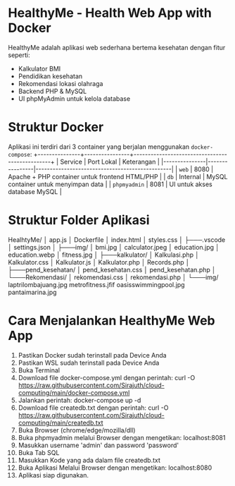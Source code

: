 # HealthyMe - Health Web App with Docker #
HealthyMe adalah aplikasi web sederhana bertema kesehatan dengan fitur seperti:
- Kalkulator BMI
- Pendidikan kesehatan
- Rekomendasi lokasi olahraga
- Backend PHP & MySQL
- UI phpMyAdmin untuk kelola database


# Struktur Docker #
Aplikasi ini terdiri dari 3 container yang berjalan menggunakan `docker-compose`:
+---------------+----------------+------------------------------------------------+
| Service       | Port Lokal     | Keterangan                                     |
|---------------|----------------|------------------------------------------------|
| `web`         | 8080           | Apache + PHP container untuk frontend HTML/PHP |
| `db`          | Internal       | MySQL container untuk menyimpan data           |
| `phpmyadmin`  | 8081           | UI untuk akses database MySQL                  |

# Struktur Folder Aplikasi #
HealhtyMe/
│   app.js
│   Dockerfile
│   index.html
│   styles.css
│
├───.vscode
│       settings.json
│
├───img/
│       bmi.jpg
│       calculator.jpeg
│       education.jpg
│       education.webp
│       fitness.jpg
│
├───kalkulator/
│       Kalkulasi.php
│       Kalkulator.css
│       Kalkulator.js
│       Kalkulator.php
│       Records.php
│
├───pend_kesehatan/
│       pend_kesehatan.css
│       pend_kesehatan.php
│
└───Rekomendasi/
    │   rekomendasi.css
    │   rekomendasi.php
    │
    └───img/
            laptrilombajuang.jpg
            metrofitness.jfif
            oasisswimmingpool.jpg
            pantaimarina.jpg


# Cara Menjalankan HealthyMe Web App #

1. Pastikan Docker sudah terinstall pada Device Anda 
2. Pastikan WSL sudah terinstall pada Device Anda 
3. Buka Terminal 
4. Download file docker-compose.yml dengan perintah: curl -O https://raw.githubusercontent.com/Sirajuth/cloud-computing/main/docker-compose.yml
5. Jalankan perintah: docker-compose up -d 
6. Download file createdb.txt dengan perintah: curl -O https://raw.githubusercontent.com/Sirajuth/cloud-computing/main/createdb.txt
6. Buka Browser (chrome/edge/mozilla/dll)
7. Buka phpmyadmin melalui Browser dengan mengetikan: localhost:8081
8. Masukkan username 'admin' dan password 'password'
9. Buka Tab SQL
10. Masukkan Kode yang ada dalam file createdb.txt
11. Buka Aplikasi Melalui Browser dengan mengetikan: localhost:8080
12. Aplikasi siap digunakan.
